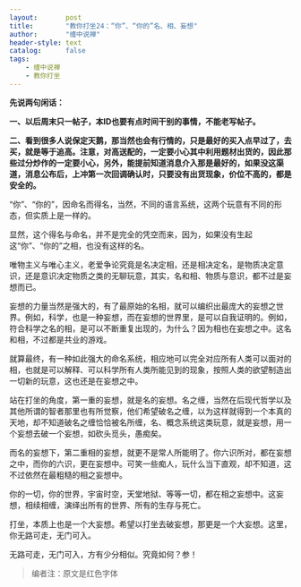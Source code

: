 ```yaml
---
layout:       post
title:        "教你打坐24：“你”、“你的”名、相、妄想"
author:       "缠中说禅"
header-style: text
catalog:      false
tags:
    - 缠中说禅
    - 教你打坐
---
```


**先说两句闲话：**



**一、以后周末只一帖子，本ID也要有点时间干别的事情，不能老写帖子。**



**二、看到很多人说保定天鹅，那当然也会有行情的，只是最好的买入点早过了，去买，就是等于追高。注意，对高送配的，一定要小心其中利用题材出货的，因此那些过分炒作的一定要小心，另外，能提前知道消息介入那是最好的，如果没这渠道，消息公布后，上冲第一次回调确认时，只要没有出货现象，价位不高的，都是安全的。**



“你”、“你的”，因命名而得名，当然，不同的语言系统，这两个玩意有不同的形态，但实质上是一样的。



显然，这个得名与命名，并不是完全的凭空而来，因为，如果没有生起这“你”、“你的”之相，也没有这样的名。



唯物主义与唯心主义，老爱争论究竟是名决定相，还是相决定名，是物质决定意识，还是意识决定物质之类的无聊玩意，其实，名和相、物质与意识，都不过是妄想而已。



妄想的力量当然是强大的，有了最原始的名相，就可以编织出最庞大的妄想之世界。例如，科学，也是一种妄想，而在妄想的世界里，是可以自我证明的。例如，符合科学之名的相，是可以不断重复出现的，为什么？因为相也在妄想之中。这名和相，不过都是共业的游戏。



就算最终，有一种如此强大的命名系统，相应地可以完全对应所有人类可以面对的相，也就是可以解释、可以科学所有人类所能见到的现象，按照人类的欲望制造出一切新的玩意，这也还是在妄想之中。



站在打坐的角度，第一重的妄想，就是名的妄想。名之缠，当然在后现代哲学以及其他所谓的智者那里也有所觉察，他们希望破名之缠，以为这样就得到一个本真的天地，却不知道破名之缠恰恰被名所缠，名、概念系统这类玩意，就是妄想，用一个妄想去破一个妄想，如砍头觅头，愚痴矣。



而名的妄想下，第二重相的妄想，就更不是常人所能明了。你六识所对，都在妄想之中，而你的六识，更在妄想中。可笑一些痴人，玩什么当下直观，却不知道，这不过依然在最粗糙的相之妄想中。



你的一切，你的世界，宇宙时空，天堂地狱、等等一切，都在相之妄想中。这妄想，相续相缠，演绎出所有的世界、所有的生存与死亡。



打坐，本质上也是一个大妄想。希望以打坐去破妄想，那更是一个大妄想。这里，你无路可走，无门可入。



无路可走，无门可入，方有少分相似。究竟如何？参！



> 编者注：原文是红色字体
